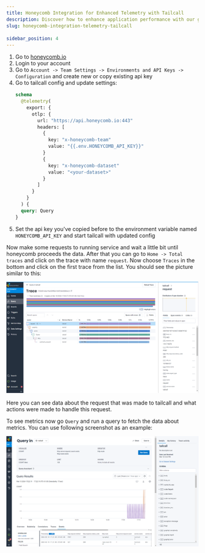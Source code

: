 ```yaml
---
title: Honeycomb Integration for Enhanced Telemetry with Tailcall
description: Discover how to enhance application performance with our guide on enabling and analyzing telemetry data in Tailcall. Learn to configure observability support using OpenTelemetry for insights into logs, metrics, and traces, with practical integration examples for platforms like Honeycomb.io, New Relic, and Datadog.
slug: honeycomb-integration-telemetry-tailcall

sidebar_position: 4
---
```


1. Go to [honeycomb.io](https://www.honeycomb.io)
2. Login to your account
3. Go to `Account -> Team Settings -> Environments and API Keys -> Configuration` and create new or copy existing api key
4. Go to tailcall config and update settings:
   ```graphql
   schema
     @telemetry(
       export: {
         otlp: {
           url: "https://api.honeycomb.io:443"
           headers: [
             {
               key: "x-honeycomb-team"
               value: "{{.env.HONEYCOMB_API_KEY}}"
             }
             {
               key: "x-honeycomb-dataset"
               value: "<your-dataset>"
             }
           ]
         }
       }
     ) {
     query: Query
   }
   ```
5. Set the api key you've copied before to the environment variable named `HONEYCOMB_API_KEY` and start tailcall with updated config

Now make some requests to running service and wait a little bit until honeycomb proceeds the data. After that you can go to `Home -> Total traces` and click on the trace with name `request`. Now choose `Traces` in the bottom and click on the first trace from the list. You should see the picture similar to this:

![trace view](../static/images/telemetry/honeycomb-trace.png)

Here you can see data about the request that was made to tailcall and what actions were made to handle this request.

To see metrics now go `Query` and run a query to fetch the data about metrics. You can use following screenshot as an example:

![metrics view](../static/images/telemetry/honeycomb-metrics.png)
